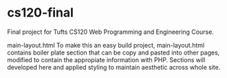 # cs120-final
Final project for Tufts CS120 Web Programming and Engineering Course.


main-layout.html
To make this an easy build project, main-layout.html contains boiler plate section that can be copy and pasted into other pages, modified to contain the appropiate information with PHP. Sections will developed here and applied styling to maintain aesthetic across whole site.